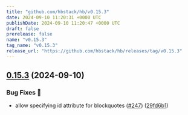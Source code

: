 ```yaml
---
title: "github.com/hbstack/hb/v0.15.3"
date: 2024-09-10 11:20:31 +0000 UTC
publishDate: 2024-09-10 11:20:47 +0000 UTC
draft: false
prerelease: false
name: "v0.15.3"
tag_name: "v0.15.3"
release_url: "https://github.com/hbstack/hb/releases/tag/v0.15.3"
---
```


## [0.15.3](https://github.com/hbstack/hb/compare/v0.15.2...v0.15.3) (2024-09-10)


### Bug Fixes 🐞

* allow specifying id attribute for blockquotes ([#247](https://github.com/hbstack/hb/issues/247)) ([29fd6b1](https://github.com/hbstack/hb/commit/29fd6b148c60bf8ba9cab2f1018aaab7af2be6c3))
